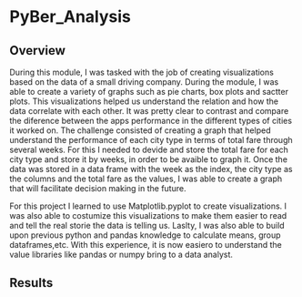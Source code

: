 # PyBer_Analysis

## Overview

During this module, I was tasked with the job of creating visualizations based on the data of a small driving company. During the module, I was able to create a variety of graphs such as pie charts, box plots and sactter plots. This visualizations helped us understand the relation and how the data correlate with each other. It was pretty clear to contrast and compare the diference between the apps performance in the different types of cities it worked on.
The challenge consisted of creating a graph that helped understand the performance of each city type in terms of total fare through several weeks. For this I needed to devide and store the total fare for each city type and store it by weeks, in order to be avaible to graph it. Once the data was stored in a data frame with the week as the index, the city type as the columns and the total fare as the values, I was able to create a graph that will facilitate decision making in the future.

For this project I learned to use Matplotlib.pyplot to create visualizations. I was also able to costumize this visualizations to make them easier to read and tell the real storie the data is telling us. Laslty, I was also able to build upon previous python and pandas knowledge to calculate means, group dataframes,etc. With this experience, it is now easiero to understand the value libraries like pandas or numpy bring to a data analyst.

## Results
